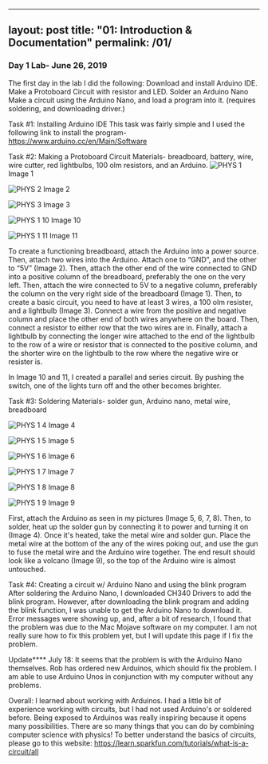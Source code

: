 
---
layout: post
title:  "01: Introduction & Documentation"
permalink: /01/
---

### Day 1 Lab- June 26, 2019
The first day in the lab I did the following:
Download and install Arduino IDE.
Make a Protoboard Circuit with resistor and LED. 
Solder an Arduino Nano
Make a circuit using the Arduino Nano, and load a program into it. (requires soldering, and downloading driver.)


Task #1: Installing Arduino IDE This task was fairly simple and I used the following link to install the program- https://www.arduino.cc/en/Main/Software

Task #2: Making a Protoboard Circuit Materials- breadboard, battery, wire, wire cutter, red lightbulbs, 100 olm resistors, and an Arduino.
![PHYS 1](https://user-images.githubusercontent.com/52216217/60457199-70a4d480-9c09-11e9-8904-35ba6c561e25.jpg)
Image 1

![PHYS 2](https://user-images.githubusercontent.com/52216217/60457387-e3ae4b00-9c09-11e9-815c-19994c8eb4c7.jpg)
Image 2

![PHYS 3](https://user-images.githubusercontent.com/52216217/60457506-3425a880-9c0a-11e9-8666-29f9c1a3a9cc.jpg)
Image 3

![PHYS 1 10](https://user-images.githubusercontent.com/52216217/60459409-19a1fe00-9c0f-11e9-8177-26b68fc845a8.png)
Image 10

![PHYS 1 11](https://user-images.githubusercontent.com/52216217/60459631-b2d11480-9c0f-11e9-9b4a-6bcae0686465.jpg)
Image 11



To create a functioning breadboard, attach the Arduino into a power source. Then, attach two wires into the Arduino. Attach one to “GND”, and the other to “5V” (Image 2). Then, attach the other end of the wire connected to GND into a positive column of the breadboard, preferably the one on the very left. Then, attach the wire connected to 5V to a negative column, preferably the column on the very right side of the breadboard (Image 1). Then, to create a basic circuit, you need to have at least 3 wires, a 100 olm resister, and a lightbulb (Image 3). Connect a wire from the positive and negative column and place the other end of both wires anywhere on the board. Then, connect a resistor to either row that the two wires are in. Finally, attach a lightbulb by connecting the longer wire attached to the end of the lightbulb to the row of a wire or resistor that is connected to the positive column, and the shorter wire on the lightbulb to the row where the negative wire or resister is.

In Image 10 and 11, I created a parallel and series circuit. By pushing the switch, one of the lights turn off and the other becomes brighter.

Task #3: Soldering Materials- solder gun, Arduino nano, metal wire, breadboard

![PHYS 1 4](https://user-images.githubusercontent.com/52216217/60458036-8915ee80-9c0b-11e9-837f-781affa30efb.jpg)
Image 4

![PHYS 1 5](https://user-images.githubusercontent.com/52216217/60458141-ced2b700-9c0b-11e9-9965-86dde7578fa9.jpg)
Image 5

![PHYS 1 6](https://user-images.githubusercontent.com/52216217/60458221-03df0980-9c0c-11e9-8196-17538523553b.jpg)
Image 6

![PHYS 1 7](https://user-images.githubusercontent.com/52216217/60458240-10fbf880-9c0c-11e9-802a-e19969f044aa.jpg)
Image 7

![PHYS 1 8](https://user-images.githubusercontent.com/52216217/60459214-84066e80-9c0e-11e9-9959-cbbbb938e526.jpg)
Image 8

![PHYS 1 9](https://user-images.githubusercontent.com/52216217/60459293-bfa13880-9c0e-11e9-9edd-21fe49918b96.jpg)
Image 9

First, attach the Arduino as seen in my pictures (Image 5, 6, 7, 8). Then, to solder, heat up the solder gun by connecting it to power and turning it on (Image 4). Once it's heated, take the metal wire and solder gun. Place the metal wire at the bottom of the any of the wires poking out, and use the gun to fuse the metal wire and the Arduino wire together. The end result should look like a volcano (Image 9), so the top of the Arduino wire is almost untouched.

Task #4: Creating a circuit w/ Arduino Nano and using the blink program 
After soldering the Arduino Nano, I downloaded CH340 Drivers to add the blink program. However, after downloading the blink program and adding the blink function, I was unable to get the Arduino Nano to download it. Error messages were showing up, and, after a bit of research, I found that the problem was due to the Mac Mojave software on my computer. I am not really sure how to fix this problem yet, but I will update this page if I fix the problem.

  Update****
  July 18: It seems that the problem is with the Arduino Nano themselves. Rob has ordered new Arduinos, which should fix the problem. I am able to use Arduino Unos in conjunction with my computer without any problems.
  


Overall:
I learned about working with Arduinos. I had a little bit of experience working with circuits, but I had not used Arduino's or soldered before. Being exposed to Arduinos was really inspiring because it opens many possibilities. There are so many things that you can do by combining computer science with physics!
To better understand the basics of circuits, please go to this website: https://learn.sparkfun.com/tutorials/what-is-a-circuit/all
